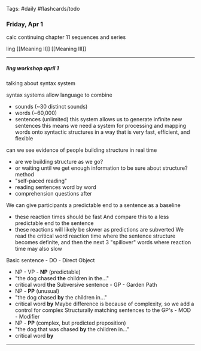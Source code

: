 Tags: #daily #flashcards/todo

### Friday, Apr 1

calc
continuing chapter 11 sequences and series


ling
[[Meaning II]]
[[Meaning III]]




---
##### ling workshop april 1
talking about syntax system

syntax systems allow language to combine
- sounds (~30 distinct sounds)
- words (~60,000)
- sentences (unlimited)
this system allows us to generate infinite new sentences
this means we need a system for processing and mapping words onto syntactic structures in a way that is very fast, efficient, and flexible

can we see evidence of people building structure in real time
- are we building structure as we go?
- or waiting until we get enough information to be sure about structure?
method
- "self-paced reading"
- reading sentences word by word
- comprehension questions after

We can give participants a predictable end to a sentence as a baseline
- these reaction times should be fast
And compare this to a less predictable end to the sentence
- these reactions will likely be slower as predictions are subverted
We read the critical word reaction time where the sentence structure becomes definite, and then the next 3 "spillover" words where reaction time may also slow

Basic sentence - DO - Direct Object
- NP - VP - **NP** (predictable)
- "the dog chased **the** children in the..."
- critical word **the**
Subversive sentence - GP - Garden Path
- NP - **PP** (unusual)
- "the dog chased **by** the children in..."
- critical word **by**
Maybe difference is because of complexity, so we add a control for complex
Structurally matching sentences to the GP's - MOD - Modifier
- NP - **PP** (complex, but predicted preposition)
- "the dog that was chased **by** the children in..."
- critical word **by**




---